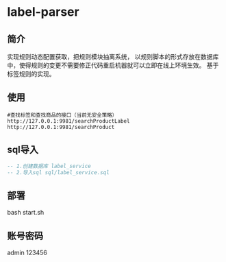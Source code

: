 # label-parser

## 简介

实现规则动态配置获取，把规则模块抽离系统， 以规则脚本的形式存放在数据库中，使得规则的变更不需要修正代码重启机器就可以立即在线上环境生效。 基于标签规则的实现。


## 使用

```
#查找标签和查找商品的接口（当前无安全策略）
http://127.0.0.1:9981/searchProductLabel
http://127.0.0.1:9981/searchProduct 
```

## sql导入
```sql
-- 1.创建数据库 label_service
-- 2.导入sql sql/label_service.sql
```

## 部署
bash start.sh

## 账号密码
admin
123456